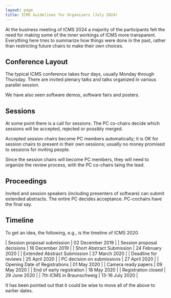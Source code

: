 ```yaml
---
layout: page
title: ICMS Guidelines for Organizers (July 2024)
---
```


At the business meeting of ICMS 2024 a majority of the participants
felt the need for making some of the inner workings of ICMS more
transparent.  Everything here tries to summarize how things were done
in the past, rather than restricting future chairs to make their own
choices.

## Conference Layout

The typical ICMS conference takes four days, usually Monday through
Thursday.  There are invited plenary talks and talks organized in
various parallel session.

We have also seen software demos, software fairs and posters.

## Sessions

At some point there is a call for sessions.  The PC co-chairs decide
which sessions will be accepted, rejected or possibly merged.

Accepted session chairs become PC members automatically; it is OK for
session chairs to present in their own sessions; usually no money
promised to sessions for inviting people.

Since the session chairs will become PC members, they will need to
organize the review process, with the PC co-chairs taing the lead.

## Proceedings

Invited and session speakers (including presenters of software) can
submit extended abstracts.  The entire PC decides acceptance.
PC-cochairs have the final say.

## Timeline

To get an idea, the following, e.g., is the timeline of ICMS 2020.

| Session proposal submission | 02 December 2019 |
| Session proposal decisions | 16 December 2019 |
| Short Abstract Submission | 24 February 2020 |
| Extended Abstract Submission | 27 March 2020 |
| Deadline for reviews | 25 April 2020 |
| PC decision on submissions | 27 April 2020 |
| Opening Date of Registrations | 01 May 2020 |
| Camera ready papers | 09 May 2020 |
| End of early registration | 18 May 2020 |
| Registration closed | 29 June 2020 |
| 7th ICMS in Braunschweig | 13-16 July 2020 |

It has been pointed out that it could be wise to move all of the above to earlier dates.

